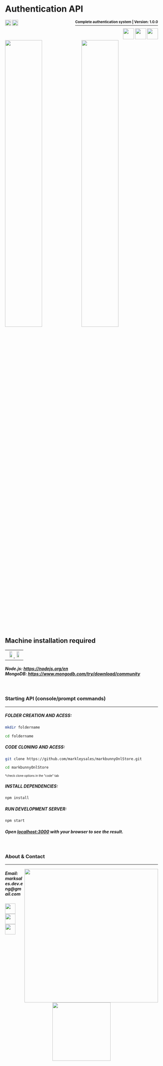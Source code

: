 <body>
  
<div id="header">
  <h1>Authentication API</h1>
  <sub>
    <img align="left" height="20px" src="https://hits.seeyoufarm.com/api/count/incr/badge.svg?url=https://github.com/markleysales/authentication-api&count_bg=%23DAA520&title_bg=%238D5FD3&icon=coursera.svg&icon_color=%23FFFFFF&title=Visits&edge_flat=false">
    <img align="left" height="20px" src="https://img.shields.io/github/last-commit/markleysales/authentication-api?color=DAA520&label=Last%20commit&logo=Git&labelColor=8D5FD3&logoColor=FFFFFF">
  </sub>
  <p align="right"><a href="https://github.com/markleysales/markbunnyOnlStore/blob/main/package.json">
  <sup><strong>Complete authentication system | Version: 1.0.0</a></sup></strong></p>
  
  <div align="right"><sup>
    <img width="36px" src="https://user-images.githubusercontent.com/95272518/157799254-d0d9c3d1-06a6-4df5-82c9-df413e4cf134.svg">
    <img width="36px" src="https://user-images.githubusercontent.com/95272518/157799276-39a59a51-d703-4ed4-8230-33f60f9721ff.svg">
    <img width="36px" src="https://user-images.githubusercontent.com/95272518/157799294-a63b929f-dd6c-4c54-9448-8cd277d68f6b.svg">
  </sup></div>
  <img width="49.2%" src="https://user-images.githubusercontent.com/95272518/171297180-6a32c7f1-3afe-428c-958e-c27e0438d7a6.png">
  <img width="49.2%" src="https://user-images.githubusercontent.com/95272518/171297192-88528396-0278-4553-a85e-c03098000980.png">
</div>
  
<br>
  
<div id="machine-required">
  <h2>Machine installation required</h2>
  <table>
    <th>
      <a href="https://nodejs.org/en/">
        <img width="44%" src="https://user-images.githubusercontent.com/95272518/157804111-12b16362-6db7-4fab-a4ac-17b5a32d6a4e.svg">
      </a>
      <a href="https://www.mongodb.com/try/download/community">
        <img width="44%" src="https://user-images.githubusercontent.com/95272518/157804174-756d704a-14b7-4e35-901f-f9cbffe271ec.svg">
      </a>
    </tr>
 </table>
  <h5>
    Node.js: <a href="https://nodejs.org/en/">https://nodejs.org/en</a><br>
    MongoDB: <a href="https://www.mongodb.com/try/download/community">https://www.mongodb.com/try/download/community</a>
  </h5>
<div>
  
<br>
  
<div id="instructions">
   <h3>Starting API (console/prompt commands)</h3>
  <hr>
<h5>FOLDER CREATION AND ACESS:</h5> 
    
```bash
mkdir foldername
```
    
```bash
cd foldername
```
   
<h5>CODE CLONING AND ACESS:</h5> 
    
```bash
git clone https://github.com/markleysales/markbunnyOnlStore.git
```
    
```bash
cd markbunnyOnlStore
```
    
<p><sup><sup>*check clone options in the "code" tab</sup></sup></p>
    
<h5>INSTALL DEPENDENCIES:</h5>

```bash
npm install
```

<h5>RUN DEVELOPMENT SERVER:</h5>

```bash
npm start
```

<h5>Open <a href="http://localhost:3000">localhost:3000</a> with your browser to see the result.</h5>
</div>
  
<br>
  
<div>
    <h3>About & Contact</h3>
  <hr>           
  <sub><img align="right" width="440px" src="https://user-images.githubusercontent.com/95272518/161022282-84e19a9f-69db-4572-be13-58e793f70f98.svg"></sub>
  <h5>Email: marksales.dev.eng@gmail.com</h5>
  <a href="https://www.linkedin.com/in/markley-sales/"><img width="34px" src="https://user-images.githubusercontent.com/95272518/160725427-5c844c00-078d-4bee-9af7-2a89d5082b1c.svg"></a>
  <a href="https://www.behance.net/markleysales"><img width="34px" src="https://user-images.githubusercontent.com/95272518/160725548-52a7fde7-0dca-4eea-a1df-a4cef6cd5629.svg"></a>
  <a href="https://www.instagram.com/mark_sales.it/"><img width="34px" src="https://user-images.githubusercontent.com/95272518/160725991-e77f66f8-5cda-4b4a-aaec-7f0390233324.svg"></a>
  
  <br><br><br><br>
  <div align="center">
    <a href="https://github.com/markleysales">
       <img width="192px" src="https://user-images.githubusercontent.com/95272518/160969770-152ea4f4-1b8e-4319-a255-07657bfe4d2b.svg">
    </a>
  </div>
</div>
    
</body>
